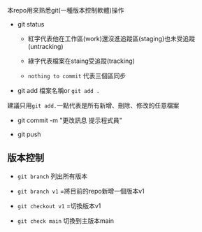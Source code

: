 本repo用來熟悉git(一種版本控制軟體)操作

- git status

  - 紅字代表他在工作區(work)還沒進追蹤區(staging)也未受追蹤(untracking)

  - 綠字代表檔案在staing受追蹤(tracking)

  - `nothing to commit` 代表三個區同步

- git add 檔案名稱or `git add .`

 建議只用`git add.`一點代表是所有新增、刪除、修改的任意檔案


- git commit -m "更改訊息 提示程式員"

- git push

## 版本控制

- `git branch` 列出所有版本

- `git branch v1` =將目前的repo新增一個版本v1

- `git checkout v1` =切換版本v1

- `git check main` 切換到主版本main
